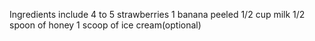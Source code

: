 Ingredients include
4 to 5 strawberries
1 banana peeled
1/2 cup milk
1/2 spoon of honey
1 scoop of ice cream(optional)